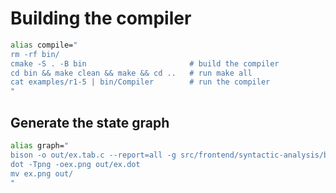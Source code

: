 # Building the compiler

```bash
alias compile="
rm -rf bin/
cmake -S . -B bin                       # build the compiler
cd bin && make clean && make && cd ..   # run make all
cat examples/r1-5 | bin/Compiler        # run the compiler
"
```

## Generate the state graph

```bash
alias graph="
bison -o out/ex.tab.c --report=all -g src/frontend/syntactic-analysis/bison-grammar.y
dot -Tpng -oex.png out/ex.dot
mv ex.png out/
"
```
